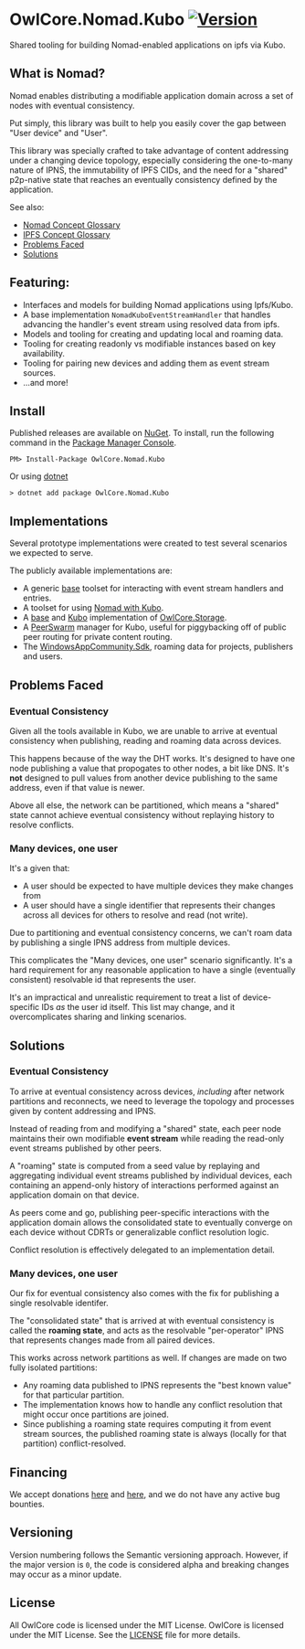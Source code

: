 # OwlCore.Nomad.Kubo [![Version](https://img.shields.io/nuget/v/OwlCore.Nomad.Kubo.svg)](https://www.nuget.org/packages/OwlCore.Nomad.Kubo)

Shared tooling for building Nomad-enabled applications on ipfs via Kubo.

## What is Nomad?

Nomad enables distributing a modifiable application domain across a set of nodes with eventual consistency.

Put simply, this library was built to help you easily cover the gap between "User device" and "User".

This library was specially crafted to take advantage of content addressing under a changing device topology, especially considering the one-to-many nature of IPNS, the immutability of IPFS CIDs, and the need for a "shared" p2p-native state that reaches an eventually consistency defined by the application.

See also:
- [Nomad Concept Glossary](docs/glossary/nomad.md)
- [IPFS Concept Glossary](docs/glossary/ipfs.md)
- [Problems Faced](#problems-faced)
- [Solutions](#solutions)

## Featuring:
- Interfaces and models for building Nomad applications using Ipfs/Kubo.
- A base implementation `NomadKuboEventStreamHandler` that handles advancing the handler's event stream using resolved data from ipfs.
- Models and tooling for creating and updating local and roaming data.
- Tooling for creating readonly vs modifiable instances based on key availability.
- Tooling for pairing new devices and adding them as event stream sources.
- ...and more!

## Install

Published releases are available on [NuGet](https://www.nuget.org/packages/OwlCore.Nomad.Kubo). To install, run the following command in the [Package Manager Console](https://docs.nuget.org/docs/start-here/using-the-package-manager-console).

    PM> Install-Package OwlCore.Nomad.Kubo
    
Or using [dotnet](https://docs.microsoft.com/en-us/dotnet/core/tools/dotnet)

    > dotnet add package OwlCore.Nomad.Kubo

## Implementations

Several prototype implementations were created to test several scenarios we expected to serve.

The publicly available implementations are:

- A generic [base](https://github.com/Arlodotexe/OwlCore.Nomad) toolset for interacting with event stream handlers and entries.
- A toolset for using [Nomad with Kubo](https://github.com/Arlodotexe/OwlCore.Nomad.Kubo).
- A [base](https://github.com/Arlodotexe/OwlCore.Nomad.Storage) and [Kubo](https://github.com/Arlodotexe/OwlCore.Nomad.Storage.Kubo) implementation of [OwlCore.Storage](https://github.com/Arlodotexe/OwlCore.Storage).
- A [PeerSwarm](https://github.com/Arlodotexe/OwlCore.Nomad.Kubo.PeerSwarm/) manager for Kubo, useful for piggybacking off of public peer routing for private content routing.
- The [WindowsAppCommunity.Sdk](https://github.com/WindowsAppCommunity/WindowsAppCommunity.Sdk), roaming data for projects, publishers and users.

## Problems Faced

### Eventual Consistency

Given all the tools available in Kubo, we are unable to arrive at eventual consistency when publishing, reading and roaming data across devices.  

This happens because of the way the DHT works. It's designed to have one node publishing a value that propogates to other nodes, a bit like DNS. It's **not** designed to pull values from another device publishing to the same address, even if that value is newer. 

Above all else, the network can be partitioned, which means a "shared" state cannot achieve eventual consistency without replaying history to resolve conflicts.

### Many devices, one user

It's a given that:
- A user should be expected to have multiple devices they make changes from
- A user should have a single identifier that represents their changes across all devices for others to resolve and read (not write).

Due to partitioning and eventual consistency concerns, we can't roam data by publishing a single IPNS address from multiple devices.

This complicates the "Many devices, one user" scenario significantly. It's a hard requirement for any reasonable application to have a single (eventually consistent) resolvable id that represents the user. 

It's an impractical and unrealistic requirement to treat a list of device-specific IDs *as* the user id itself. This list may change, and it overcomplicates sharing and linking scenarios. 

## Solutions

### Eventual Consistency

To arrive at eventual consistency across devices, *including* after network partitions and reconnects, we need to leverage the topology and processes given by content addressing and IPNS.

Instead of reading from and modifying a "shared" state, each peer node maintains their own modifiable **event stream** while reading the read-only event streams published by other peers.

A "roaming" state is computed from a seed value by replaying and aggregating individual event streams published by individual devices, each containing an append-only history of interactions performed against an application domain on that device.

As peers come and go, publishing  peer-specific interactions with the application domain allows the consolidated state to eventually converge on each device without CDRTs or generalizable conflict resolution logic.

Conflict resolution is effectively delegated to an implementation detail.

### Many devices, one user

Our fix for eventual consistency also comes with the fix for publishing a single resolvable identifer.

The "consolidated state" that is arrived at with eventual consistency is called the **roaming state**, and acts as the resolvable "per-operator" IPNS that represents changes made from all paired devices.

This works across network partitions as well. If changes are made on two fully isolated partitions:
- Any roaming data published to IPNS represents the "best known value" for that particular partition.  
- The implementation knows how to handle any conflict resolution that might occur once partitions are joined.
- Since publishing a roaming state requires computing it from event stream sources, the published roaming state is always (locally for that partition) conflict-resolved. 

## Financing

We accept donations [here](https://github.com/sponsors/Arlodotexe) and [here](https://www.patreon.com/arlodotexe), and we do not have any active bug bounties.

## Versioning

Version numbering follows the Semantic versioning approach. However, if the major version is `0`, the code is considered alpha and breaking changes may occur as a minor update.

## License

All OwlCore code is licensed under the MIT License. OwlCore is licensed under the MIT License. See the [LICENSE](./src/LICENSE.txt) file for more details.
